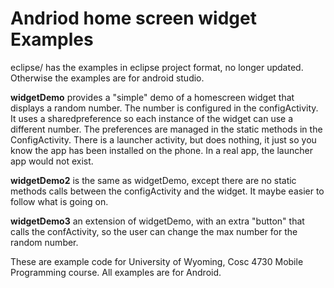 Andriod home screen widget Examples
===========

eclipse/ has the examples in eclipse project format, no longer updated.  Otherwise the examples are for android studio.

<b>widgetDemo</b>  provides a "simple" demo of a homescreen widget that displays a random number.  The number is configured
in the configActivity.  It uses a sharedpreference so each instance of the widget can use a different number.  The preferences are
managed in the static methods in the ConfigActivity.  There is a launcher activity, but does nothing, it just so you know the app has
been installed on the phone.  In a real app, the launcher app would not exist.

<b>widgetDemo2</b> is the same as widgetDemo, except there are no static methods calls between the configActivity and the widget.
It maybe easier to follow what is going on.

<b>widgetDemo3</b> an extension of widgetDemo, with an extra "button" that calls the confActivity, so the user can change the max
number for the random number.


These are example code for University of Wyoming, Cosc 4730 Mobile Programming course.
All examples are for Android.
